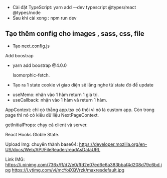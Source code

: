 - Cài đặt TypeScript: yarn add --dev typescript @types/react @types/node
- Sau khi cài xong : npm run dev

## Tạo thêm config cho images , sass, css, file

- Tạo next.config.js

Add boostrap

- yarn add boostrap @4.0.0

  Isomorphic-fetch.

- Tạo ra 1 state cookie vì giao diện sẽ lắng nghe từ state đó để update

* useMemo: nhận vào 1 hàm return 1 giá trị.
* useCallback: nhận vào 1 hàm và return 1 hàm.

AppContext: chỉ có thằng app.tsx có thôi vì nó là custom app.
Còn trong page thì nó có kiểu dữ liệu NextPageContext.

getInitialProps: chạy cả client và server.

React Hooks Globle State.

Upload Img: chuyển thành base64: https://developer.mozilla.org/en-US/docs/Web/API/FileReader/readAsDataURL

Link IMG: https://i.pinimg.com/736x/ff/d2/e0/ffd2e07ed6e6a383bbaf4d208d79c6bd.jpg
https://i.ytimg.com/vi/mcYoiXQVrzk/maxresdefault.jpg
